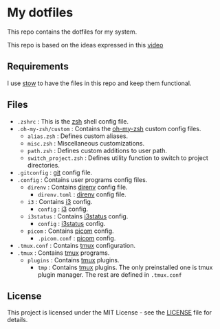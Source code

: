 # My dotfiles

This repo contains the dotfiles for my system.

This repo is based on the ideas expressed in this [video](https://youtu.be/y6XCebnB9gs?si=ApqFiTWsAKqE_-NI)

## Requirements

I use [stow](https://www.gnu.org/software/stow/) to have the files in this repo and keep them functional.

## Files

- `.zshrc` : This is the [zsh](https://zsh.sourceforge.io/) shell config file.
- `.oh-my-zsh/custom` : Contains the [oh-my-zsh](https://ohmyz.sh/) custom config files.
  - `alias.zsh` : Defines custom aliases.
  - `misc.zsh` : Miscellaneous customizations.
  - `path.zsh` : Defines custom additions to user path.
  - `switch_project.zsh` : Defines utility function to switch to project directories.
- `.gitconfig` : [git](https://git-scm.com/) config file.
- `.config` : Contains user programs config files.
  - `direnv` : Contains [direnv](https://direnv.net/) config file.
    - `direnv.toml` : [direnv](https://direnv.net/) config file.
  - `i3` : Contains [i3](https://i3wm.org/) config.
    - `config` : [i3](https://i3wm.org/) config.
  - `i3status` : Contains [i3status](https://github.com/i3/i3status) config.
    - `config` : [i3status](https://github.com/i3/i3status) config.
  - `picom` : Contains [picom](https://github.com/yshui/picom) config.
    - `.picom.conf` : [picom](https://github.com/yshui/picom) config.
- `.tmux.conf` : Contains [tmux](https://github.com/tmux/tmux) configuration.
- `.tmux` : Contains [tmux](https://github.com/tmux/tmux) programs.
  - `plugins` : Contains [tmux](https://github.com/tmux/tmux) plugins.
    - `tmp` : Contains [tmux](https://github.com/tmux/tmux) plugins. The only preinstalled one is tmux plugin manager. The rest are defined in `.tmux.conf`

## License
This project is licensed under the MIT License - see the [LICENSE](LICENSE) file for details.

